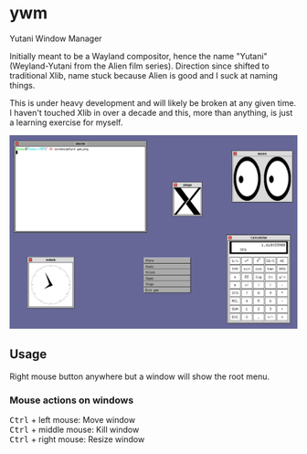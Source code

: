 # ywm
Yutani Window Manager

Initially meant to be a Wayland compositor, hence the name "Yutani" (Weyland-Yutani from the Alien film series). Direction since shifted to traditional Xlib, name stuck because Alien is good and I suck at naming things.

This is under heavy development and will likely be broken at any given time.  I haven't touched Xlib in over a decade and this, more than anything, is just a learning exercise for myself.

![ywm](screenshot.png?raw=true)

## Usage
Right mouse button anywhere but a window will show the root menu.

### Mouse actions on windows
<kbd class='badmono'>Ctrl</kbd> + left mouse: Move window<br/>
<kbd class='badmono'>Ctrl</kbd> + middle mouse: Kill window<br/>
<kbd class='badmono'>Ctrl</kbd> + right mouse: Resize window</br>
